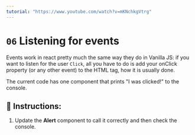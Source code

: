 ```yaml
---
tutorial: "https://www.youtube.com/watch?v=mKNchkgVtrg"
---
```


# `06` Listening for events

Events work in react pretty much the same way they do in Vanilla JS: if you want to listen for the user `Click`, all you have to do is add your onClick property (or any other event) to the HTML tag, how it is usually done.

The current code has one component that prints "I was clicked!" to the console.

## 📝 Instructions:

1. Update the **Alert** component to call it correctly and then check the console.


